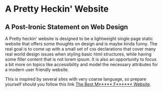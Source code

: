 # A Pretty Heckin' Website 
## A Post-Ironic Statement on Web Design

A Pretty heckin' website is designed to be a lightweight single page static website that offers some thoughts on design and is maybe kinda funny.  The real goal is to come up with a small set of css declarations that cover many real world design issues when styling basic html structures, while having some filler content that is not lorem ipsum.  It is also an opportunity to focus a bit more on topics like accessibility and model the necessary attributes for a modern user friendly website. 

This is inspired by several sites with very coarse language, so prepare yourself should you follow this link [The Best M***** F****** Website](https://thebestmotherfucking.website/).   
